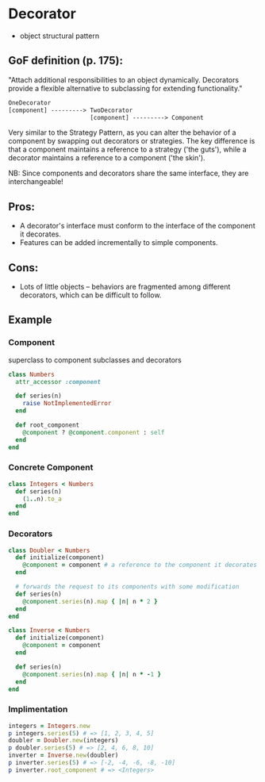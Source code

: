 # Decorator

-   object structural pattern

## GoF definition (p. 175):

"Attach additional responsibilities to an object dynamically. Decorators provide a flexible alternative to subclassing for extending functionality."

```txt
OneDecorator
[component] ---------> TwoDecorator
                       [component] ---------> Component
```

Very similar to the Strategy Pattern, as you can alter the behavior of a component by swapping out decorators or strategies. The key difference is that a component maintains a reference to a strategy ('the guts'), while a decorator maintains a reference to a component ('the skin').

NB: Since components and decorators share the same interface, they are interchangeable!

## Pros:

-   A decorator's interface must conform to the interface of the component it decorates.
-   Features can be added incrementally to simple components.

## Cons:

-   Lots of little objects – behaviors are fragmented among different decorators, which can be difficult to follow.

## Example

### Component

superclass to component subclasses and decorators

```ruby
class Numbers
  attr_accessor :component

  def series(n)
    raise NotImplementedError
  end

  def root_component
    @component ? @component.component : self
  end
end
```

### Concrete Component

```ruby
class Integers < Numbers
  def series(n)
    (1..n).to_a
  end
end
```

### Decorators

```ruby
class Doubler < Numbers
  def initialize(component)
    @component = component # a reference to the component it decorates
  end

  # forwards the request to its components with some modification
  def series(n)
    @component.series(n).map { |n| n * 2 }
  end
end

class Inverse < Numbers
  def initialize(component)
    @component = component
  end

  def series(n)
    @component.series(n).map { |n| n * -1 }
  end
end
```

### Implimentation

```ruby
integers = Integers.new
p integers.series(5) # => [1, 2, 3, 4, 5]
doubler = Doubler.new(integers)
p doubler.series(5) # => [2, 4, 6, 8, 10]
inverter = Inverse.new(doubler)
p inverter.series(5) # => [-2, -4, -6, -8, -10]
p inverter.root_component # => <Integers>
```
